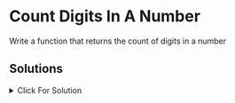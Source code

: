 # Count Digits In A Number

Write a function that returns the count of digits in a number

## Solutions

<details>
  <summary>Click For Solution</summary>

```JS
CORNER CASE

- If n = 0 return 1

- If number is negative it should show the count

function countDigits(n){
    if(n == 0) return 1

    n = Math.abs(n)

    let count = 0;
    while(n > 0){
        n = Math.floor(n/10)
        count++
    }
    return count
}

let num = 975
let res = countDigits(num)
console.log(res)
```

</details>
